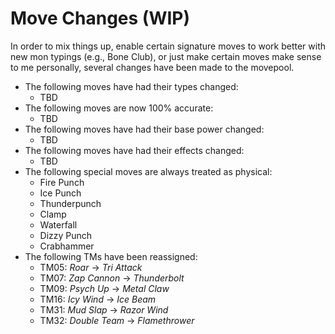 # Move Changes (WIP)
In order to mix things up, enable certain signature moves to work better with new mon typings (e.g., Bone Club), or just make certain moves make sense to me personally, several changes have been made to the movepool.

- The following moves have had their types changed:
    - TBD
- The following moves are now 100% accurate:
    - TBD
- The following moves have had their base power changed:
    - TBD
- The following moves have had their effects changed:
    - TBD
- The following special moves are always treated as physical:
    - Fire Punch
    - Ice Punch
    - Thunderpunch
    - Clamp
    - Waterfall
    - Dizzy Punch
    - Crabhammer
- The following TMs have been reassigned:
    - TM05: *Roar* -> *Tri Attack*
    - TM07: *Zap Cannon* -> *Thunderbolt*
    - TM09: *Psych Up* -> *Metal Claw*
    - TM16: *Icy Wind* -> *Ice Beam*
    - TM31: *Mud Slap* -> *Razor Wind*
    - TM32: *Double Team* -> *Flamethrower*